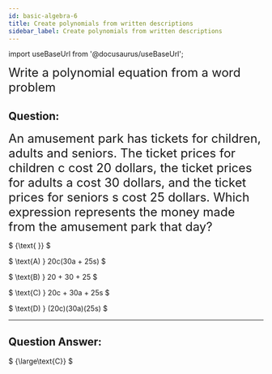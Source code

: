```yaml
---
id: basic-algebra-6
title: Create polynomials from written descriptions
sidebar_label: Create polynomials from written descriptions
---
```


import useBaseUrl from '@docusaurus/useBaseUrl';

<font size="5">Write a polynomial equation from a word problem</font>

## Question:

<font size="5">An amusement park has tickets for children, adults and seniors. The ticket prices for children c cost 20 dollars, the ticket prices for adults a cost 30 dollars, and the ticket prices for seniors s cost 25 dollars. Which expression represents the money made from the amusement park that day?</font>

$
{\text{ }}
$

$
\text{A) } 20c(30a + 25s)
$

$
\text{B) } 20 + 30 + 25
$

$
\text{C) } 20c + 30a + 25s
$

$
\text{D) } (20c)(30a)(25s)
$

---

## Question Answer:

$
{\large\text{C}}
$
